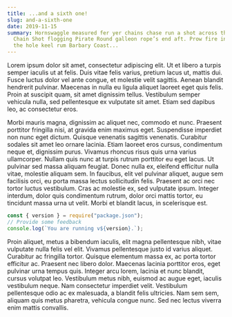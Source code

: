 ```yaml
---
title: ...and a sixth one!
slug: and-a-sixth-one
date: 2019-11-15
summary: Hornswaggle measured fer yer chains chase run a shot across the bow
  Chain Shot flogging Pirate Round galleon rope’s end aft. Prow fire in
  the hole keel rum Barbary Coast...
---
```


Lorem ipsum dolor sit amet, consectetur adipiscing elit. Ut et libero a turpis semper iaculis ut at felis. Duis vitae felis varius, pretium lacus ut, mattis dui. Fusce luctus dolor vel ante congue, et molestie velit sagittis. Aenean blandit hendrerit pulvinar. Maecenas in nulla eu ligula aliquet laoreet eget quis felis. Proin at suscipit quam, sit amet dignissim tellus. Vestibulum semper vehicula nulla, sed pellentesque ex vulputate sit amet. Etiam sed dapibus leo, ac consectetur eros.

Morbi mauris magna, dignissim ac aliquet nec, commodo et nunc. Praesent porttitor fringilla nisi, at gravida enim maximus eget. Suspendisse imperdiet non nunc eget dictum. Quisque venenatis sagittis venenatis. Curabitur sodales sit amet leo ornare lacinia. Etiam laoreet eros cursus, condimentum neque et, dignissim purus. Vivamus rhoncus risus quis urna varius ullamcorper. Nullam quis nunc at turpis rutrum porttitor eu eget lacus. Ut pulvinar sed massa aliquam feugiat. Donec nulla ex, eleifend efficitur nulla vitae, molestie aliquam sem. In faucibus, elit vel pulvinar aliquet, augue sem facilisis orci, eu porta massa lectus sollicitudin felis. Praesent ac orci nec tortor luctus vestibulum. Cras ac molestie ex, sed vulputate ipsum. Integer interdum, dolor quis condimentum rutrum, dolor orci mattis tortor, eu tincidunt massa urna ut velit. Morbi et blandit lacus, in scelerisque est.

```javascript
const { version } = require("package.json");
// Provide some feedback
console.log(`You are running v${version}.`);
```

Proin aliquet, metus a bibendum iaculis, elit magna pellentesque nibh, vitae vulputate nulla felis vel elit. Vivamus pellentesque justo id varius aliquet. Curabitur ac fringilla tortor. Quisque elementum massa ex, ac porta tortor efficitur ac. Praesent nec libero dolor. Maecenas lacinia porttitor eros, eget pulvinar urna tempus quis. Integer arcu lorem, lacinia et nunc blandit, cursus volutpat leo. Vestibulum metus nibh, euismod ac augue eget, iaculis vestibulum neque. Nam consectetur imperdiet velit. Vestibulum pellentesque odio ac ex malesuada, a blandit felis ultricies. Nam sem sem, aliquam quis metus pharetra, vehicula congue nunc. Sed nec lectus viverra enim mattis convallis.
